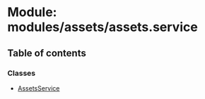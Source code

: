 # Module: modules/assets/assets.service

## Table of contents

### Classes

- [AssetsService](../classes/modules_assets_assets_service.AssetsService.md)
